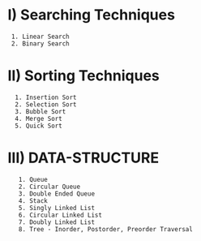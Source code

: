 

# I) Searching Techniques
     1. Linear Search
     2. Binary Search


# II) Sorting Techniques 
      1. Insertion Sort
      2. Selection Sort
      3. Bubble Sort
      4. Merge Sort
      5. Quick Sort


# III) DATA-STRUCTURE
       1. Queue
       2. Circular Queue
       3. Double Ended Queue
       4. Stack
       5. Singly Linked List
       6. Circular Linked List
       7. Doubly Linked List
       8. Tree - Inorder, Postorder, Preorder Traversal
       
      